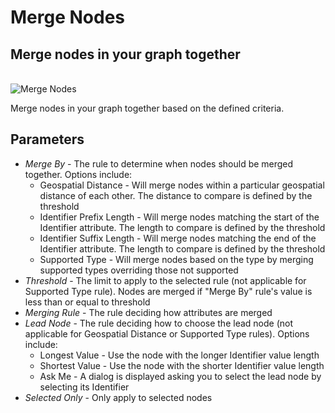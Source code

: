 # Merge Nodes

## Merge nodes in your graph together

<br />
<img src="../ext/docs/CoreDataAccessView/resources/MergeNodes.png" alt="Merge Nodes" />
<br />

Merge nodes in your graph together based on the defined criteria.

## Parameters

-   *Merge By* - The rule to determine when nodes should be merged
    together. Options include:
    -   Geospatial Distance - Will merge nodes within a particular
        geospatial distance of each other. The distance to compare is
        defined by the threshold
    -   Identifier Prefix Length - Will merge nodes matching the start
        of the Identifier attribute. The length to compare is defined by
        the threshold
    -   Identifier Suffix Length - Will merge nodes matching the end of
        the Identifier attribute. The length to compare is defined by
        the threshold
    -   Supported Type - Will merge nodes based on the type by merging
        supported types overriding those not supported
-   *Threshold* - The limit to apply to the selected rule (not
    applicable for Supported Type rule). Nodes are merged if "Merge By" rule's value is less than or equal to threshold
-   *Merging Rule* - The rule deciding how attributes are merged
-   *Lead Node* - The rule deciding how to choose the lead node (not
    applicable for Geospatial Distance or Supported Type rules). Options
    include:
    -   Longest Value - Use the node with the longer Identifier value
        length
    -   Shortest Value - Use the node with the shorter Identifier value
        length
    -   Ask Me - A dialog is displayed asking you to select the lead
        node by selecting its Identifier
-   *Selected Only* - Only apply to selected nodes
